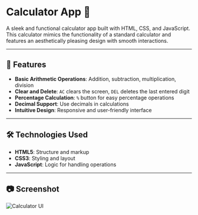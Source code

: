 # Calculator App 🧮

A sleek and functional calculator app built with HTML, CSS, and JavaScript. This calculator mimics the functionality of a standard calculator and features an aesthetically pleasing design with smooth interactions.

---

## 🚀 Features

- **Basic Arithmetic Operations**: Addition, subtraction, multiplication, division
- **Clear and Delete**: `AC` clears the screen, `DEL` deletes the last entered digit
- **Percentage Calculation**: `%` button for easy percentage operations
- **Decimal Support**: Use decimals in calculations
- **Intuitive Design**: Responsive and user-friendly interface

---

## 🛠️ Technologies Used

- **HTML5**: Structure and markup
- **CSS3**: Styling and layout
- **JavaScript**: Logic for handling operations

---

## 📷 Screenshot

![Calculator UI](<img width="949" alt="image" src="https://github.com/user-attachments/assets/4fddbd83-ffb5-48f6-b9b3-5ca66c6bd5e9" />)  
